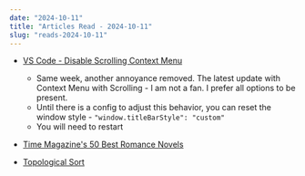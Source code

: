 ```yaml
---
date: "2024-10-11"
title: "Articles Read - 2024-10-11"
slug: "reads-2024-10-11"
---
```




* [VS Code - Disable Scrolling Context Menu][1]
  * Same week, another annoyance removed. The latest update with Context Menu with Scrolling - I am not a fan. I prefer all options to be present.
  * Until there is a config to adjust this behavior, you can reset the window style - `"window.titleBarStyle": "custom"`
  * You will need to restart
* [Time Magazine's 50 Best Romance Novels][2]
* [Topological Sort][3]



  [1]: https://stackoverflow.com/questions/78866375/
  [2]: https://time.com/collection/best-romance-books/
  [3]: https://en.wikipedia.org/wiki/Topological_sorting
